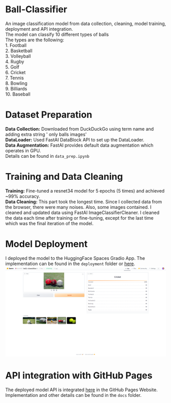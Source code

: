 # Ball-Classifier
An image classification model from data collection, cleaning, model training, deployment and API integration. <br/>
The model can classify 10 different types of balls <br/>
The types are the following: <br/>
    1. Football<br/>
    2. Basketball<br/>
    3. Volleyball<br/>
    4. Rugby<br/>
    5. Golf<br/>
    6. Cricket<br/>
    7. Tennis<br/>
    8. Bowling<br/>
    9. Billiards<br/>
    10. Baseball<br/>

# Dataset Preparation
**Data Collection:** Downloaded from DuckDuckGo using term name and adding extra string ' only balls images'<br/>
**DataLoader:** Used FastAI DataBlock API to set up the DataLoader. <br/>
**Data Augmentation:** FastAI provides default data augmentation which operates in GPU. <br/>
Details can be found in `data_prep.ipynb`

# Training and Data Cleaning
**Training:** Fine-tuned a resnet34 model for 5 epochs (5 times) and achieved ~99% accuracy. <br/>
**Data Cleaning:** This part took the longest time. Since I collected data from the browser, there were many noises. Also, some images contained. I cleaned and updated data using FastAI ImageClassifierCleaner. I cleaned the data each time after training or fine-tuning, except for the last time which was the final iteration of the model. <br/>

# Model Deployment
I deployed the model to the HuggingFace Spaces Gradio App. The implementation can be found in the `deployment` folder or [here](https://huggingface.co/spaces/kavinh07/ball-classifier). <br/>
![HuggingFaceSpaceImage.png](https://github.com/kavinh07/Ball-Classifier/blob/main/deployment/HuggingFaceSpaceImage.png)

# API integration with GitHub Pages
The deployed model API is integrated [here](https://kavinh07.github.io/Ball-Classifier/) in the GitHub Pages Website. Implementation and other details can be found in the `docs` folder.
